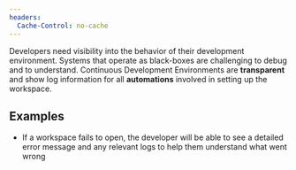 ```yaml
---
headers:
  Cache-Control: no-cache
---
```


Developers need visibility into the behavior of their development environment. Systems that operate as black-boxes are challenging to debug and to understand. Continuous Development Environments are **transparent** and show log information for all **automations** involved in setting up the workspace.

## Examples

- If a workspace fails to open, the developer will be able to see a detailed error message and any relevant logs to help them understand what went wrong
